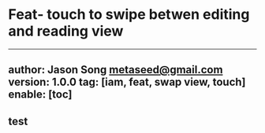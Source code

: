 # Feat- touch to swipe betwen editing and reading view
---
author: Jason Song <metaseed@gmail.com>
version: 1.0.0
tag: [iam, feat, swap view, touch]
enable: [toc]
---
## test
